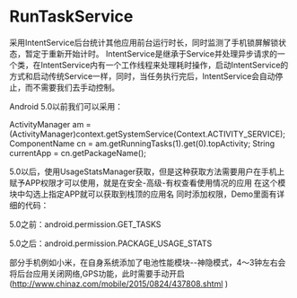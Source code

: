 # RunTaskService
采用IntentService后台统计其他应用前台运行时长，同时监测了手机锁屏解锁状态，暂定于重新开始计时。 IntentService是继承于Service并处理异步请求的一个类，在IntentService内有一个工作线程来处理耗时操作，启动IntentService的方式和启动传统Service一样，同时，当任务执行完后，IntentService会自动停止，而不需要我们去手动控制。

Android 5.0以前我们可以采用：

ActivityManager am = (ActivityManager)context.getSystemService(Context.ACTIVITY_SERVICE); ComponentName cn = am.getRunningTasks(1).get(0).topActivity; String currentApp = cn.getPackageName();

5.0以后，使用UsageStatsManager获取，但是这种获取方法需要用户在手机上赋予APP权限才可以使用，就是在安全-高级-有权查看使用情况的应用 在这个模块中勾选上指定APP就可以获取到栈顶的应用名 同时添加权限，Demo里面有详细的代码：

5.0之前：android.permission.GET_TASKS

5.0之后：android.permission.PACKAGE_USAGE_STATS

部分手机例如小米，在自身系统添加了电池性能模块--神隐模式，4～3钟左右会将后台应用关闭网络,GPS功能，此时需要手动开启(http://www.chinaz.com/mobile/2015/0824/437808.shtml )